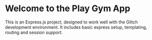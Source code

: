 # Welcome to the Play Gym App

This is an Express.js project, designed to work well with the Glitch development environment.
It includes basic express setup, templating, routing and session support.
